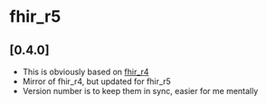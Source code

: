 # fhir_r5

## [0.4.0]

* This is obviously based on [fhir_r4](https://pub.dev/packages/fhir_r4)
* Mirror of fhir_r4, but updated for fhir_r5
* Version number is to keep them in sync, easier for me mentally
